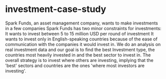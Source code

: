 # investment-case-study
Spark Funds, an asset management company, wants to make investments in a few companies
Spark Funds has two minor constraints for investments:
It wants to invest between 5 to 15 million USD per round of investment
It wants to invest only in English-speaking countries because of the ease of communication with the companies it would invest in.
We do an analysis on real investment data and our goal is to find the best Investment type, the countries most heavily invested in and the best sector to invest in.
The overall strategy is to invest where others are investing, implying that the 'best' sectors and countries are the ones 'where most investors are investing'. 
